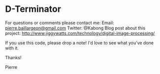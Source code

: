 D-Terminator
===========


For questions or comments please contact me:
Email: pierre.baillargeon@gmail.com
Twitter: @Kabong
Blog post about this project: http://www.jiggywatts.com/technology/digital-image-processing/

If you use this code, please drop a note! I'd love to see what you've done with it.

Thanks!

Pierre